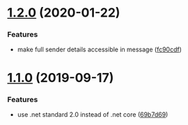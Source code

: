 # [1.2.0](https://github.com/GlobalX/GlobalX.ChatBots.Core/compare/v1.1.0...v1.2.0) (2020-01-22)


### Features

* make full sender details accessible in message ([fc90cdf](https://github.com/GlobalX/GlobalX.ChatBots.Core/commit/fc90cdf426dc8adb23bd64a593efff8ce9539081))

# [1.1.0](https://github.com/GlobalX/GlobalX.ChatBots.Core/compare/v1.0.0...v1.1.0) (2019-09-17)


### Features

* use .net standard 2.0 instead of .net core ([69b7d69](https://github.com/GlobalX/GlobalX.ChatBots.Core/commit/69b7d69))
